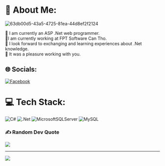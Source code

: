 # 💫 About Me:
![63db00d5-43a5-4725-81ea-44d8ef2f2124](https://github.com/user-attachments/assets/7fb718ce-fa50-4a96-b16f-708ae6283db2)

🔭 I am currently an ASP .Net web programmer. <br>🤝I am currently working at FPT Software Can Tho. <br>👯 I look forward to exchanging and learning experiences about .Net knowledge.<br>🌱  It was a pleasure working with you.


## 🌐 Socials:
[![Facebook](https://img.shields.io/badge/Facebook-%231877F2.svg?logo=Facebook&logoColor=white)](https://facebook.com/https://www.facebook.com/hoangkhanh17?locale=vi_VN) 

# 💻 Tech Stack:
![C#](https://img.shields.io/badge/c%23-%23239120.svg?style=for-the-badge&logo=csharp&logoColor=white) ![.Net](https://img.shields.io/badge/.NET-5C2D91?style=for-the-badge&logo=.net&logoColor=white) ![MicrosoftSQLServer](https://img.shields.io/badge/Microsoft%20SQL%20Server-CC2927?style=for-the-badge&logo=microsoft%20sql%20server&logoColor=white) ![MySQL](https://img.shields.io/badge/mysql-4479A1.svg?style=for-the-badge&logo=mysql&logoColor=white)

### ✍️ Random Dev Quote
![](https://quotes-github-readme.vercel.app/api?type=horizontal&theme=radical)

---
[![](https://visitcount.itsvg.in/api?id=hoangkhanh1003&icon=0&color=0)](https://visitcount.itsvg.in)

<!-- Proudly created with GPRM ( https://gprm.itsvg.in ) -->
